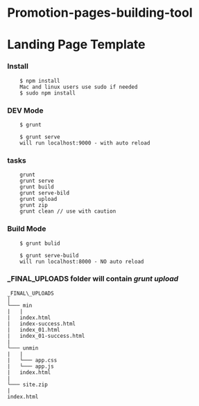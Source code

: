 # Promotion-pages-building-tool

# Landing Page Template


### Install

```
    $ npm install 
    Mac and linux users use sudo if needed
    $ sudo npm install

```




### DEV Mode

```
    $ grunt 

    $ grunt serve 
    will run localhost:9000 - with auto reload

```

### tasks

``` 
    grunt
    grunt serve
    grunt build
    grunt serve-bild
    grunt upload
    grunt zip
    grunt clean // use with caution 

```

### Build Mode


```
    $ grunt bulid

    $ grunt serve-build  
    will run localhost:8000 - NO auto reload

```


### \_FINAL\_UPLOADS folder will contain _grunt upload_


```
_FINAL\_UPLOADS
│
└─── min
|   |
|   index.html
|   index-success.html
|   index_01.html
|   index_01-success.html
|
└─── unmin
|   |
|   └─── app.css
|   └─── app.js
|   index.html
| 
└─── site.zip 
| 
index.html

```

